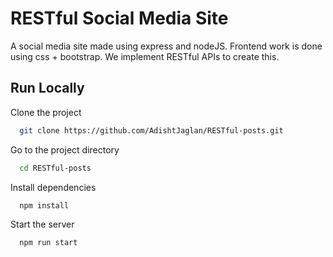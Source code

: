 
# RESTful Social Media Site

A social media site made using express and nodeJS. Frontend work is done using css + bootstrap. 
We implement RESTful APIs to create this. 


## Run Locally

Clone the project

```bash
  git clone https://github.com/AdishtJaglan/RESTful-posts.git
```

Go to the project directory

```bash
  cd RESTful-posts
```

Install dependencies

```bash
  npm install
```

Start the server

```bash
  npm run start
```